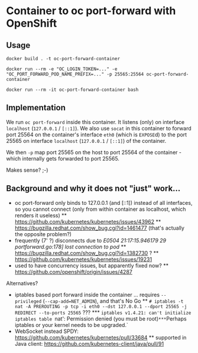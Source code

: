 # Container to oc port-forward with OpenShift

## Usage

    docker build . -t oc-port-forward-container

    docker run --rm -e "OC_LOGIN_TOKEN=..." -e "OC_PORT_FORWARD_POD_NAME_PREFIX=..." -p 25565:25564 oc-port-forward-container

    docker run --rm -it oc-port-forward-container bash


## Implementation

We run `oc port-forward` inside this container.  It listens (only) on interface	`localhost` (`127.0.0.1` / `[::1]`).
We also use `socat` in this container to forward port 25564 on the container's interface `eth0` (which is `EXPOSE`d)
to the port 25565 on interface `localhost` (`127.0.0.1` / `[::1]`) of the container.

We then `-p` map port 25565 on the host to port 25564 of the container - which internally gets forwarded to port 25565.

Makes sense? ;-)


## Background and why it does not "just" work...

* oc port-forward only binds to 127.0.0.1 (and [::1]) instead of all interfaces, so you cannot connect (only from within container as localhost, which renders it useless)
** https://github.com/kubernetes/kubernetes/issues/43962
** https://bugzilla.redhat.com/show_bug.cgi?id=1461477 (that's actually the opposite problem?)
* frequently (7' ?) disconnects due to _E0504 21:17:15.946179      29 portforward.go:178] lost connection to pod_
** https://bugzilla.redhat.com/show_bug.cgi?id=1382730 ?
** https://github.com/kubernetes/kubernetes/issues/19231
* used to have concurrency issues, but apparently fixed now?
** https://github.com/openshift/origin/issues/4287

Alternatives?

* iptables based port forward inside the container ... requires `--privileged` (`--cap-add=NET_ADMIN`), and that's No Go
** `# iptables -t nat -A PREROUTING -p tcp -i eth0 --dst 127.0.0.1 --dport 25565 -j REDIRECT --to-ports 25565` ???
*** `iptables v1.4.21: can't initialize iptables table `nat': Permission denied (you must be root)`
*** `Perhaps iptables or your kernel needs to be upgraded.`
* WebSocket instead SPDY: https://github.com/kubernetes/kubernetes/pull/33684
** supported in Java client: https://github.com/kubernetes-client/java/pull/91

